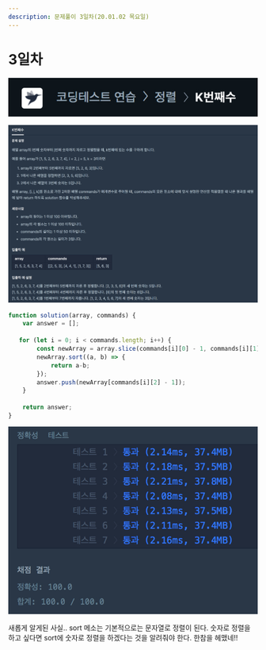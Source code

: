 ```yaml
---
description: 문제풀이 3일차(20.01.02 목요일)
---
```


# 3일차

![](../../.gitbook/assets/image%20%2881%29.png)

![](../../.gitbook/assets/image%20%2877%29.png)

```javascript
function solution(array, commands) {
    var answer = [];
    
   for (let i = 0; i < commands.length; i++) {
        const newArray = array.slice(commands[i][0] - 1, commands[i][1]); 
        newArray.sort((a, b) => {
            return a-b;
        });
        answer.push(newArray[commands[i][2] - 1]);
    }
    
    return answer;
}
```

![](../../.gitbook/assets/image%20%2879%29.png)

새롭게 알게된 사실.. sort 메소는 기본적으로는 문자열로 정렬이 된다. 숫자로 정렬을 하고 싶다면 sort에 숫자로 정렬을 하겠다는 것을 알려줘야 한다. 한참을 헤맸네!!

